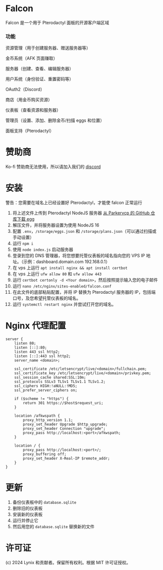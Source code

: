 # Falcon
Falcon 是一个用于 Pterodactyl 面板的开源客户端区域

### 功能
资源管理（用于创建服务器、赠送服务器等）

金币系统（AFK 页面赚取）

服务器（创建、查看、编辑服务器）

用户系统（身份验证、重置密码等）

OAuth2（Discord）

商店（用金币购买资源）

仪表板（查看资源和服务器）

管理员（设置、添加、删除金币/扫描 eggs 和位置）

面板支持（Pterodactyl）

# 赞助商
Ko-fi 赞助商无法使用，所以请加入我们的 [discord](https://www.lynix.tech/discord/join)

# 安装

警告：您需要在域名上已经设置好 Pterodactyl，才能使 falcon 正常运行  
1. 将上述文件上传到 Pterodactyl NodeJS 服务器 [从 Parkervcp 的 GitHub 仓库下载 egg](https://github.com/parkervcp/eggs/blob/master/generic/nodejs/egg-node-js-generic.json)  
2. 解压文件，并将服务器设置为使用 NodeJS 16  
3. 配置 `.env`，`/storage/eggs.json` 和 `/storage/plans.json`（可以通过扫描或手动设置）  
4. 运行 `npm i`  
5. 使用 `node index.js` 启动服务器  
6. 登录到您的 DNS 管理器，将您想要托管仪表板的域名指向您的 VPS IP 地址。（示例：dashboard.domain.com 192.168.0.1）  
7. 在 vps 上运行 `apt install nginx && apt install certbot`  
8. 在 vps 上运行 `ufw allow 80` 和 `ufw allow 443`  
9. 运行 `certbot certonly -d <Your domain>`，然后按照提示输入您的电子邮件  
10. 运行 `nano /etc/nginx/sites-enabled/falcon.conf`  
11. 在此文件的底部粘贴配置，并将 IP 替换为 Pterodactyl 服务器的 IP，包括端口号，及您希望托管仪表板的域名。  
12. 运行 `systemctl restart nginx` 并尝试打开您的域名。  

# Nginx 代理配置
```Nginx
server {
    listen 80;
    listen [::]:80;
    listen 443 ssl http2;
    listen [::]:443 ssl http2;
    server_name <domain>;

    ssl_certificate /etc/letsencrypt/live/<domain>/fullchain.pem;
    ssl_certificate_key /etc/letsencrypt/live/<domain>/privkey.pem;
    ssl_session_cache shared:SSL:10m;
    ssl_protocols SSLv3 TLSv1 TLSv1.1 TLSv1.2;
    ssl_ciphers HIGH:!aNULL:!MD5;
    ssl_prefer_server_ciphers on;

    if ($scheme != "https") {
        return 301 https://$host$request_uri;
    }

    location /afkwspath {
        proxy_http_version 1.1;
        proxy_set_header Upgrade $http_upgrade;
        proxy_set_header Connection "upgrade";
        proxy_pass http://localhost:<port>/afkwspath;
    }

    location / {
        proxy_pass http://localhost:<port>/;
        proxy_buffering off;
        proxy_set_header X-Real-IP $remote_addr;
    }
}
```

# 更新

1. 备份仪表板中的 `database.sqlite`  
2. 删除旧的仪表板  
3. 安装新的仪表板  
4. 运行并停止它  
5. 然后用您的 `database.sqlite` 替换新的文件  

# 许可证
(c) 2024 Lynix 和贡献者。保留所有权利。根据 MIT 许可证授权。
